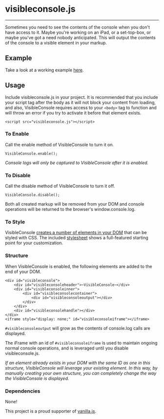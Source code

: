 # visibleconsole.js #
- - - - -

Sometimes you need to see the contents of the console when you don't have access to it. Maybe you're working on an iPad, or a set-top-box, or maybe you've got a need nobody anticipated. This will output the contents of the console to a visible element in your markup.

## Example ##

Take a look at a working example [here](http://jamestomasino.github.com/visibleconsole.js/).


## Usage ###

Include visibleconsole.js in your project. It is recommended that you include your script tag after the body as it will not block your content from loading, and also, VisibleConsole requires access to your `<body>` tag to function and will throw an error if you try to activate it before that element exists.

    <script src="visibleconsole.js"></script>

### To Enable ####

Call the enable method of VisibleConsole to turn it on. 

    VisibleConsole.enable();
    
*Console logs will only be captured to VisibleConsole after it is enabled.*
    
    
### To Disable ####

Call the disable method of VisibleConsole to turn it off.

    VisibleConsole.disable();
    
Both all created markup will be removed from your DOM and console operations will be returned to the browser's window.console.log.
    
### To Style ####

VisibleConsole [creates a number of elements in your DOM](#Structure) that can be styled with CSS. The included [stylesheet](style.css) shows a full-featured starting point for your customization.

### Structure ###

When VisibleConsole is enabled, the following elements are added to the end of your DOM.

	<div id="visibleconsole">
		<div id="visibleconsoleheader">~VisibleConsole~</div>
		<div id="visibleconsoleinner">
			<div id="visibleconsolecontainer">
				<div id="visibleconsoleoutput"></div>
			</div>
		</div>
		<div id="visibleconsolehandle"></div>
	</div>
	<iframe style="display: none;" id="visibleconsoleiframe"></iframe>

`#visibleconsoleoutput` will grow as the contents of console.log calls are displayed.

The iFrame with an id of `#visibleconsoleiframe` is used to maintain ongoing normal console operations, and is leveraged until you disable visibleconsole.js.

*If an element already exists in your DOM with the same ID as one in this structure, VisibleConsole will leverage your existing element. In this way, by manually creating your own structure, you can completely change the way the VisibleConsole is displayed.*


### Dependencies ###

None! 

This project is a proud supporter of [vanilla.js](http://vanilla-js.com/).